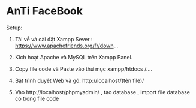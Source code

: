 # AnTi FaceBook

Setup:

1. Tải về và cài đặt Xampp Sever : https://www.apachefriends.org/fr/down...

2. Kích hoạt Apache và MySQL trên Xampp Panel.

3. Copy file code và Paste vào thư mục xampp/htdocs /....

4. Bật trình duyêt Web và gõ: http://localhost/(tên file)/

5. Vào  http://localhost/phpmyadmin/ , tạo database , import file database có trong file code 